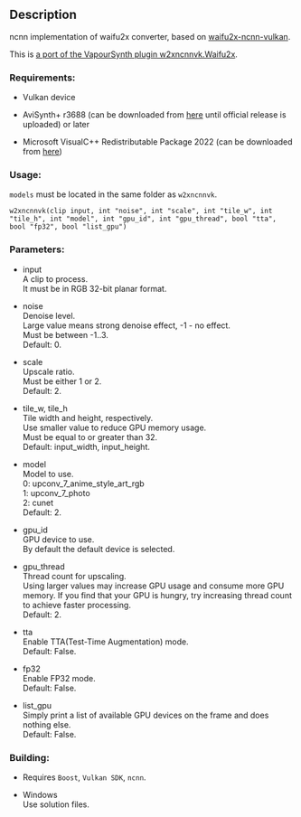 ## Description

ncnn implementation of waifu2x converter, based on [waifu2x-ncnn-vulkan](https://github.com/nihui/waifu2x-ncnn-vulkan).

This is [a port of the VapourSynth plugin w2xncnnvk.Waifu2x](https://github.com/HolyWu/vs-waifu2x-ncnn-vulkan).

### Requirements:

- Vulkan device

- AviSynth+ r3688 (can be downloaded from [here](https://gitlab.com/uvz/AviSynthPlus-Builds) until official release is uploaded) or later

- Microsoft VisualC++ Redistributable Package 2022 (can be downloaded from [here](https://github.com/abbodi1406/vcredist/releases))

### Usage:

`models` must be located in the same folder as `w2xncnnvk`.

```
w2xncnnvk(clip input, int "noise", int "scale", int "tile_w", int "tile_h", int "model", int "gpu_id", int "gpu_thread", bool "tta", bool "fp32", bool "list_gpu")
```

### Parameters:

- input\
    A clip to process.\
    It must be in RGB 32-bit planar format.

- noise\
    Denoise level.\
    Large value means strong denoise effect, -1 - no effect.\
    Must be between -1..3.\
    Default: 0.

- scale\
    Upscale ratio.\
    Must be either 1 or 2.\
    Default: 2.

- tile_w, tile_h\
    Tile width and height, respectively.\
    Use smaller value to reduce GPU memory usage.\
    Must be equal to or greater than 32.\
    Default: input_width, input_height.

- model\
    Model to use.\
    0: upconv_7_anime_style_art_rgb\
    1: upconv_7_photo\
    2: cunet\
    Default: 2.

- gpu_id\
    GPU device to use.\
    By default the default device is selected.

- gpu_thread\
    Thread count for upscaling.\
    Using larger values may increase GPU usage and consume more GPU memory. If you find that your GPU is hungry, try increasing thread count to achieve faster processing.\
    Default: 2.

- tta\
    Enable TTA(Test-Time Augmentation) mode.\
    Default: False.

- fp32\
    Enable FP32 mode.\
    Default: False.

- list_gpu\
    Simply print a list of available GPU devices on the frame and does nothing else.\
    Default: False.

### Building:

- Requires `Boost`, `Vulkan SDK`, `ncnn`.

- Windows\
    Use solution files.
